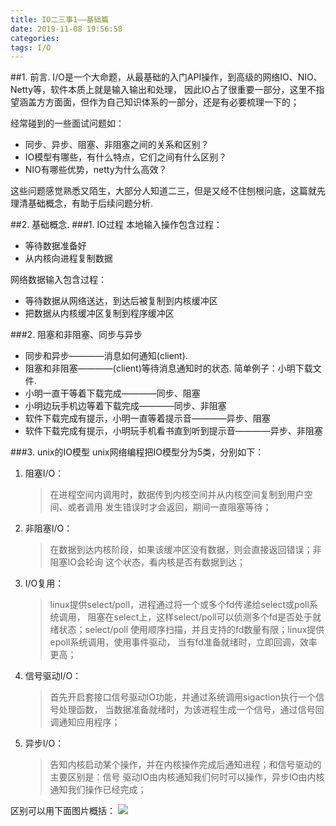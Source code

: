 ```yaml
---
title: IO二三事1——基础篇
date: 2019-11-08 19:56:58
categories:
tags: I/O
---
```


##1. 前言.
I/O是一个大命题，从最基础的入门API操作，到高级的网络IO、NIO、Netty等，软件本质上就是输入输出和处理，
因此IO占了很重要一部分，这里不指望涵盖方方面面，但作为自己知识体系的一部分，还是有必要梳理一下的；

经常碰到的一些面试问题如：
* 同步、异步、阻塞、非阻塞之间的关系和区别？
* IO模型有哪些，有什么特点，它们之间有什么区别？
* NIO有哪些优势，netty为什么高效？

这些问题感觉熟悉又陌生，大部分人知道二三，但是又经不住刨根问底，这篇就先理清基础概念，有助于后续问题分析.

##2. 基础概念.
###1. IO过程
本地输入操作包含过程：
* 等待数据准备好
* 从内核向进程复制数据

网络数据输入包含过程：
* 等待数据从网络送达，到达后被复制到内核缓冲区
* 把数据从内核缓冲区复制到程序缓冲区

###2. 阻塞和非阻塞、同步与异步
* 同步和异步————消息如何通知(client).
* 阻塞和非阻塞————(client)等待消息通知时的状态.
简单例子：小明下载文件.
* 小明一直干等着下载完成————同步、阻塞
* 小明边玩手机边等着下载完成————同步、非阻塞
* 软件下载完成有提示，小明一直等着提示音————异步、阻塞
* 软件下载完成有提示，小明玩手机看书直到听到提示音————异步、非阻塞

###3. unix的IO模型
unix网络编程把IO模型分为5类，分别如下：
1. 阻塞I/O：
    >在进程空间内调用时，数据传到内核空间并从内核空间复制到用户空间、或者调用
    发生错误时才会返回，期间一直阻塞等待；
2. 非阻塞I/O：
    >在数据到达内核阶段，如果该缓冲区没有数据，则会直接返回错误；非阻塞IO会轮询
    这个状态，看内核是否有数据到达；
3. I/O复用：
    >linux提供select/poll，进程通过将一个或多个fd传递给select或poll系统调用，
    阻塞在select上，这样select/poll可以侦测多个fd是否处于就绪状态；select/poll
    使用顺序扫描，并且支持的fd数量有限；linux提供epoll系统调用，使用事件驱动，
    当有fd准备就绪时，立即回调，效率更高；
4. 信号驱动I/O：
    >首先开启套接口信号驱动IO功能，并通过系统调用sigaction执行一个信号处理函数，
    当数据准备就绪时，为该进程生成一个信号，通过信号回调通知应用程序；
5. 异步I/O：
    >告知内核启动某个操作，并在内核操作完成后通知进程；和信号驱动的主要区别是：信号
    驱动IO由内核通知我们何时可以操作，异步IO由内核通知我们操作已经完成；

区别可以用下面图片概括：
![](/images/IO_1.png)